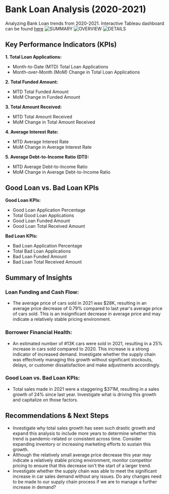 # Bank Loan Analysis (2020-2021)
Analyzing Bank Loan trends from 2020-2021. Interactive Tableau dashboard can be found [here](https://public.tableau.com/views/BankDashboard_17254123098810/SUMMARY?:language=en-US&:sid=&:redirect=auth&:display_count=n&:origin=viz_share_link)
![SUMMARY](https://github.com/user-attachments/assets/b13f89c8-c894-4b41-848e-34da8859281e)
![OVERVIEW](https://github.com/user-attachments/assets/a57354a8-acf5-435d-a05d-54b190d5432d)
![DETAILS](https://github.com/user-attachments/assets/eddd852e-1b12-4c00-ae56-e9dc38038a94)
## Key Performance Indicators (KPIs)
**1. Total Loan Applications:**
* Month-to-Date (MTD) Total Loan Applications
* Month-over-Month (MoM) Change in Total Loan Applications

**2. Total Funded Amount:**
* MTD Total Funded Amount
* MoM Change in Funded Amount

**3. Total Amount Received:**
* MTD Total Amount Received
* MoM Change in Total Amount Received

**4. Average Interest Rate:**
* MTD Average Interest Rate
* MoM Change in Average Interest Rate

**5. Average Debt-to-Income Ratio (DTI):**
* MTD Average Debt-to-Income Ratio
* MoM Change in Average Debt-to-Income Ratio
## Good Loan vs. Bad Loan KPIs
**Good Loan KPIs:**
* Good Loan Application Percentage
* Total Good Loan Applications
* Good Loan Funded Amount
* Good Loan Total Received Amount

**Bad Loan KPIs:**
* Bad Loan Application Percentage
* Total Bad Loan Applications
* Bad Loan Funded Amount
* Bad Loan Total Received Amount
## Summary of Insights
### Loan Funding and Cash Flow:
* The average price of cars sold in 2021 was $28K, resulting in an average price decrease of 0.79% compared to last year's average price of cars sold. This is an insignificant decrease in average price and may indicate a relatively stable pricing environment.   
### Borrower Financial Health:
* An estimated number of #13K cars were sold in 2021, resulting in a 25% increase in cars sold compared to 2020. This increase is a strong indicator of increased demand. Investigate whether the supply chain was effectively managing this growth without significant stockouts, delays, or customer dissatisfaction and make adjustments accordingly.
### Good Loan vs. Bad Loan KPIs:
* Total sales made in 2021 were a staggering $371M, resulting in a sales growth of 24% since last year. Investigate what is driving this growth and capitalize on those factors. 
## Recommendations & Next Steps
* Investigate why total sales growth has seen such drastic growth and expand this analysis to include more years to determine whether this trend is pandemic-related or consistent across time. Consider expanding inventory or increasing marketing efforts to sustain this growth.
*  Although the relatively small average price decrease this year may indicate a relatively stable pricing environment, monitor competitor pricing to ensure that this decrease isn't the start of a larger trend.
*  Investigate whether the supply chain was able to meet the significant increase in car sales demand without any issues. Do any changes need to be made to our supply chain process if we are to manage a further increase in demand?  
 


